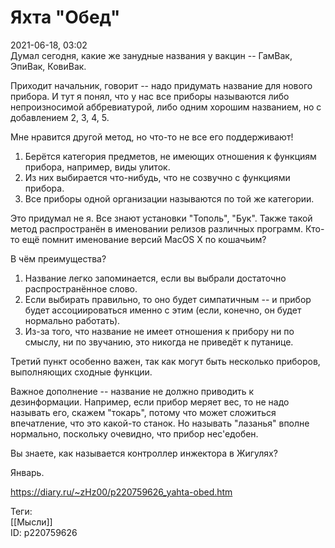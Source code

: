 Яхта "Обед"
============

   
 2021-06-18, 03:02   
  Думал сегодня, какие же занудные названия у вакцин -- ГамВак, ЭпиВак, КовиВак.   
   
 Приходит начальник, говорит -- надо придумать название для нового прибора. И тут я понял, что у нас все приборы называются либо непроизносимой аббревиатурой, либо одним хорошим названием, но с добавлением 2, 3, 4, 5.   
   
 Мне нравится другой метод, но что-то не все его поддерживают!   
   
 1. Берётся категория предметов, не имеющих отношения к функциям прибора, например, виды улиток.   
 2. Из них выбирается что-нибудь, что не созвучно с функциями прибора.   
 3. Все приборы одной организации называются по той же категории.   
   
 Это придумал не я. Все знают установки "Тополь", "Бук". Также такой метод распространён в именовании релизов различных программ. Кто-то ещё помнит именование версий MacOS X по кошачьим?   
   
 В чём преимущества?   
 1. Название легко запоминается, если вы выбрали достаточно распространённое слово.   
 2. Если выбирать правильно, то оно будет симпатичным -- и прибор будет ассоциироваться именно с этим (если, конечно, он будет нормально работать).   
 3. Из-за того, что название не имеет отношения к прибору ни по смыслу, ни по звучанию, это никогда не приведёт к путанице.   
   
 Третий пункт особенно важен, так как могут быть несколько приборов, выполняющих сходные функции.   
   
 Важное дополнение -- название не должно приводить к дезинформации. Например, если прибор меряет вес, то не надо называть его, скажем "токарь", потому что может сложиться впечатление, что это какой-то станок. Но называть "лазанья" вполне нормально, поскольку очевидно, что прибор нес'едобен.   
   
 Вы знаете, как называется контроллер инжектора в Жигулях?   
   
 Январь.   
    
 <https://diary.ru/~zHz00/p220759626_yahta-obed.htm>   
   
 Теги:   
 [[Мысли]]   
 ID: p220759626